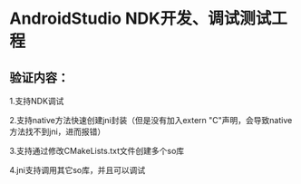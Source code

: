 # AndroidStudio NDK开发、调试测试工程

## 验证内容：
1.支持NDK调试

2.支持native方法快速创建jni封装（但是没有加入extern "C"声明，会导致native方法找不到jni，进而报错）

3.支持通过修改CMakeLists.txt文件创建多个so库

4.jni支持调用其它so库，并且可以调试
